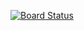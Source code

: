 [![Board Status](https://fortude.visualstudio.com/aa2796b6-fa24-4f55-a638-9126a38c6cde/da3a7fef-6531-46a1-a243-d16feb1f56e5/_apis/work/boardbadge/549c7657-775d-4537-9aa9-4feb1dbf04c7)](https://fortude.visualstudio.com/aa2796b6-fa24-4f55-a638-9126a38c6cde/_boards/board/t/da3a7fef-6531-46a1-a243-d16feb1f56e5/Microsoft.RequirementCategory)